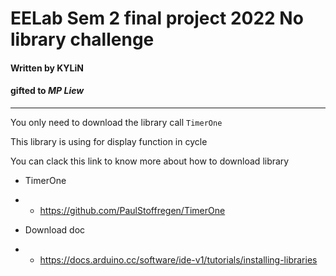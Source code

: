 # EELab Sem 2 final project 2022 No library challenge 

#### Written by **KYLiN** 
#### gifted to ***MP Liew*** 

---

You only need to download the library call ```TimerOne```

This library is using for display function in cycle 

You can clack this link to know more about how to download library 

- TimerOne
- - https://github.com/PaulStoffregen/TimerOne
  
- Download doc
- - https://docs.arduino.cc/software/ide-v1/tutorials/installing-libraries